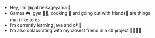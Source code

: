 - Hey, I’m @gabrielkageyama 🐅
- Games 🎮, gym 💪🏻, cooking 🍲 and going out with friends🍹 are things that i like to do
- I’m currently learning java and c# 🧠
- I’m also colaborating with my closest friend in a c# project 🫸🏻🫷🏻.

